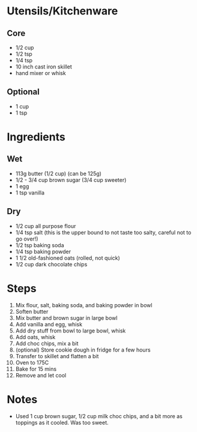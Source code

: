 # Utensils/Kitchenware

## Core
* 1/2 cup
* 1/2 tsp
* 1/4 tsp
* 10 inch cast iron skillet
* hand mixer or whisk

## Optional
* 1 cup
* 1 tsp

# Ingredients

## Wet
* 113g butter (1/2 cup) (can be 125g)
* 1/2 - 3/4 cup brown sugar (3/4 cup sweeter)
* 1 egg
* 1 tsp vanilla

## Dry
* 1/2 cup all purpose flour
* 1/4 tsp salt (this is the upper bound to not taste too salty, careful not to go over!)
* 1/2 tsp baking soda
* 1/4 tsp baking powder
* 1 1/2 old-fashioned oats (rolled, not quick)
* 1/2 cup dark chocolate chips

# Steps
1. Mix flour, salt, baking soda, and baking powder in bowl
2. Soften butter
3. Mix butter and brown sugar in large bowl
4. Add vanilla and egg, whisk
5. Add dry stuff from bowl to large bowl, whisk
6. Add oats, whisk
7. Add choc chips, mix a bit
8. (optional) Store cookie dough in fridge for a few hours
9. Transfer to skillet and flatten a bit
10. Oven to 175C
11. Bake for 15 mins
12. Remove and let cool

# Notes
* Used 1 cup brown sugar, 1/2 cup milk choc chips, and a bit more as toppings as it cooled. Was too sweet.

